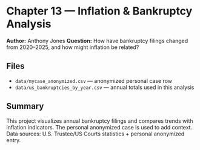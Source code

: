 # Chapter 13 — Inflation & Bankruptcy Analysis

**Author:** Anthony Jones 
**Question:** How have bankruptcy filings changed from 2020–2025, and how might inflation be related?

## Files
- `data/mycase_anonymized.csv` — anonymized personal case row
- `data/us_bankruptcies_by_year.csv` — annual totals used in this analysis



## Summary
This project visualizes annual bankruptcy filings and compares trends with inflation indicators. The personal anonymized case is used to add context. Data sources: U.S. Trustee/US Courts statistics + personal anonymized entry.





